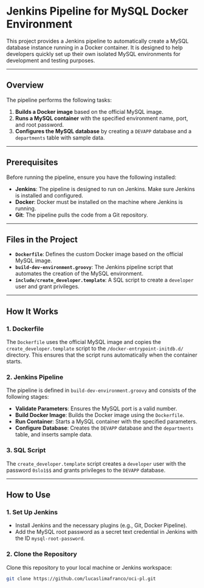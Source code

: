 # Jenkins Pipeline for MySQL Docker Environment

This project provides a Jenkins pipeline to automatically create a MySQL database instance running in a Docker container. It is designed to help developers quickly set up their own isolated MySQL environments for development and testing purposes.

---

## Overview

The pipeline performs the following tasks:

1. **Builds a Docker image** based on the official MySQL image.
2. **Runs a MySQL container** with the specified environment name, port, and root password.
3. **Configures the MySQL database** by creating a `DEVAPP` database and a `departments` table with sample data.

---

## Prerequisites

Before running the pipeline, ensure you have the following installed:

- **Jenkins**: The pipeline is designed to run on Jenkins. Make sure Jenkins is installed and configured.
- **Docker**: Docker must be installed on the machine where Jenkins is running.
- **Git**: The pipeline pulls the code from a Git repository.

---

## Files in the Project

- **`Dockerfile`**: Defines the custom Docker image based on the official MySQL image.
- **`build-dev-environment.groovy`**: The Jenkins pipeline script that automates the creation of the MySQL environment.
- **`include/create_developer.template`**: A SQL script to create a `developer` user and grant privileges.

---

## How It Works

### 1. Dockerfile
The `Dockerfile` uses the official MySQL image and copies the `create_developer.template` script to the `/docker-entrypoint-initdb.d/` directory. This ensures that the script runs automatically when the container starts.

### 2. Jenkins Pipeline
The pipeline is defined in `build-dev-environment.groovy` and consists of the following stages:

- **Validate Parameters**: Ensures the MySQL port is a valid number.
- **Build Docker Image**: Builds the Docker image using the `Dockerfile`.
- **Run Container**: Starts a MySQL container with the specified parameters.
- **Configure Database**: Creates the `DEVAPP` database and the `departments` table, and inserts sample data.

### 3. SQL Script
The `create_developer.template` script creates a `developer` user with the password `0slo1$$` and grants privileges to the `DEVAPP` database.

---

## How to Use

### 1. Set Up Jenkins
- Install Jenkins and the necessary plugins (e.g., Git, Docker Pipeline).
- Add the MySQL root password as a secret text credential in Jenkins with the ID `mysql-root-password`.

### 2. Clone the Repository
Clone this repository to your local machine or Jenkins workspace:
```bash
git clone https://github.com/lucaslimafranco/oci-pl.git
